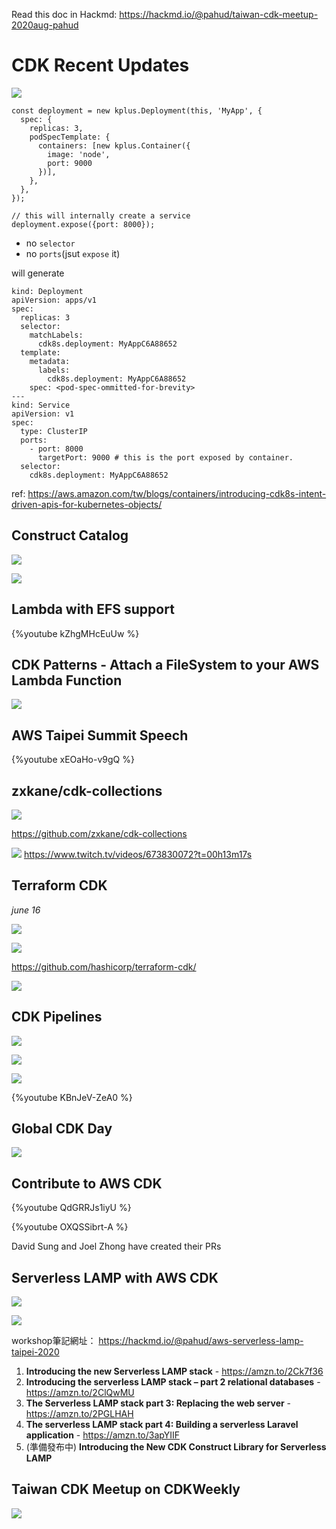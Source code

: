 Read this doc in Hackmd: https://hackmd.io/@pahud/taiwan-cdk-meetup-2020aug-pahud

# CDK Recent Updates 

![](https://i.imgur.com/dlcF5UE.png)


```typescript=
const deployment = new kplus.Deployment(this, 'MyApp', {
  spec: {
    replicas: 3,
    podSpecTemplate: {
      containers: [new kplus.Container({
        image: 'node',
        port: 9000
      })],
    },
  },
});

// this will internally create a service
deployment.expose({port: 8000});
```
- no `selector`
- no `ports`(jsut `expose` it)

will generate

```yaml=
kind: Deployment
apiVersion: apps/v1
spec:
  replicas: 3
  selector:
    matchLabels:
      cdk8s.deployment: MyAppC6A88652
  template:
    metadata:
      labels:
        cdk8s.deployment: MyAppC6A88652
    spec: <pod-spec-ommitted-for-brevity>
---
kind: Service
apiVersion: v1
spec:
  type: ClusterIP
  ports:
    - port: 8000
      targetPort: 9000 # this is the port exposed by container.
  selector:
    cdk8s.deployment: MyAppC6A88652
```

ref: https://aws.amazon.com/tw/blogs/containers/introducing-cdk8s-intent-driven-apis-for-kubernetes-objects/


## Construct Catalog

![](https://i.imgur.com/73igusn.png)

![](https://i.imgur.com/58E2tAb.png)


## Lambda with EFS support

{%youtube kZhgMHcEuUw %}


## CDK Patterns - Attach a FileSystem to your AWS Lambda Function

![](https://i.imgur.com/LVqCoXl.png)


## AWS Taipei Summit Speech

{%youtube xEOaHo-v9gQ %}


## zxkane/cdk-collections

![](https://i.imgur.com/CZKODYj.png)

https://github.com/zxkane/cdk-collections


![](https://i.imgur.com/LxNGygZ.png)
https://www.twitch.tv/videos/673830072?t=00h13m17s

## Terraform CDK
_june 16_

![](https://i.imgur.com/BBtb2yU.png)


![](https://i.imgur.com/T3Ztmig.png)


https://github.com/hashicorp/terraform-cdk/

![](https://i.imgur.com/ISu48wD.png)


## CDK Pipelines

![](https://i.imgur.com/wVWZACE.png)


![](https://i.imgur.com/MLQ9zgY.png)

![](https://i.imgur.com/fKhbuac.png)


{%youtube KBnJeV-ZeA0 %}


## Global CDK Day

![](https://i.imgur.com/5vgHGLC.png)


## Contribute to AWS CDK

{%youtube QdGRRJs1iyU %}

{%youtube OXQSSibrt-A %}

David Sung and Joel Zhong have created their PRs

## Serverless LAMP with AWS CDK

![](https://i.imgur.com/Vhy9kl4.png)

![](https://i.imgur.com/ADHRqaa.png)


workshop筆記網址： https://hackmd.io/@pahud/aws-serverless-lamp-taipei-2020

1. **Introducing the new Serverless LAMP stack** - https://amzn.to/2Ck7f36
2. **Introducing the serverless LAMP stack – part 2 relational databases**  - https://amzn.to/2ClQwMU
3. **The Serverless LAMP stack part 3: Replacing the web server** - https://amzn.to/2PGLHAH
4. **The serverless LAMP stack part 4: Building a serverless Laravel application** - https://amzn.to/3apYIIF
5. (準備發布中) **Introducing the New CDK Construct Library for Serverless LAMP**



## Taiwan CDK Meetup on CDKWeekly

![](https://i.imgur.com/jafk7Sm.png)





